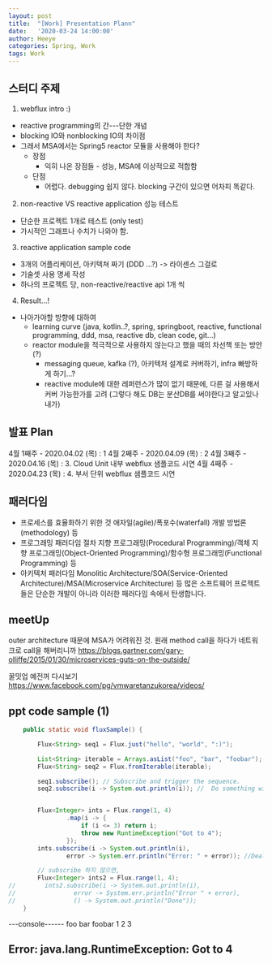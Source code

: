 ```yaml
---
layout: post
title:  "[Work] Presentation Plann"
date:   '2020-03-24 14:00:00'
author: Heeye
categories: Spring, Work
tags: Work
---
```


## 스터디 주제

1.  webflux intro :)

-   reactive programming의 간---단한 개념
-   blocking IO와 nonblocking IO의 차이점
-   그래서 MSA에서는 Spring5 reactor 모듈을 사용해야 한다?
    -   장점
        -   익히 나온 장점들 - 성능, MSA에 이상적으로 적합함
    -   단점
        -   어렵다. debugging 쉽지 않다. blocking 구간이 있으면 어차피 똑같다.

2.  non-reactive VS reactive application 성능 테스트

-   단순한 프로젝트 1개로 테스트 (only test)
-   가시적인 그래프나 수치가 나와야 함.

3.  reactive application sample code

-   3개의 어플리케이션, 아키텍쳐 짜기 (DDD ...?) -> 라이센스 그걸로
-   기술셋 사용 명세 작성
-   하나의 프로젝트 당, non-reactive/reactive api 1개 씩

4.  Result...!

-   나아가야할 방향에 대하여
    -   learning curve (java, kotlin..?, spring, springboot, reactive, functional programming, ddd, msa, reactive db, clean code, git...)
    -   reactor module을 적극적으로 사용하지 않는다고 했을 때의 차선책 또는 방안(?)
        -   messaging queue, kafka (?), 아키텍처 설계로 커버하기, infra 빠방하게 하기...?
        -   reactive module에 대한 레퍼런스가 많이 없기 때문에, 다른 걸 사용해서 커버 가능한가를 고려 (그렇다 해도 DB는 분산DB를 써야한다고 알고있나 내가)

## 발표 Plan

4월 1째주 - 2020.04.02 (목) : 1
4월 2째주 - 2020.04.09 (목) : 2
4월 3째주 - 2020.04.16 (목) : 3. Cloud Unit 내부 webflux 샘플코드 시연
4월 4째주 - 2020.04.23 (목) : 4. 부서 단위 webflux 샘플코드 시연

## 패러다임

-   프로세스를 효율화하기 위한 것
    애자일(agile)/폭포수(waterfall) 개발 방법론(methodology) 등
-   프로그래밍 패러다임
    절차 지향 프로그래밍(Procedural Programming)/객체 지향 프로그래밍(Object-Oriented Programming)/함수형 프로그래밍(Functional Programming) 등
-   아키텍처 패러다임
    Monolitic Architecture/SOA(Service-Oriented Architecture)/MSA(Microservice Architecture) 등
    많은 소프트웨어 프로젝트들은 단순한 개발이 아니라 이러한 패러다임 속에서 탄생합니다.

## meetUp

outer architecture 때문에 MSA가 어려워진 것. 원래 method call을 하다가 네트워크로 call을 해버리니까
<https://blogs.gartner.com/gary-olliffe/2015/01/30/microservices-guts-on-the-outside/>

꿀밋업 예전꺼 다시보기
<https://www.facebook.com/pg/vmwaretanzukorea/videos/>

## ppt code sample (1)

```java
    public static void fluxSample() {

        Flux<String> seq1 = Flux.just("hello", "world", ":)");

        List<String> iterable = Arrays.asList("foo", "bar", "foobar");
        Flux<String> seq2 = Flux.fromIterable(iterable);

        seq1.subscribe(); // Subscribe and trigger the sequence.
        seq2.subscribe(i -> System.out.println(i)); //	Do something with each produced value.


        Flux<Integer> ints = Flux.range(1, 4)
                .map(i -> {
                    if (i <= 3) return i;
                    throw new RuntimeException("Got to 4");
                });
        ints.subscribe(i -> System.out.println(i),
                error -> System.err.println("Error: " + error)); //Deal with values but also react to an error.

        // subscribe 하지 않으면,
        Flux<Integer> ints2 = Flux.range(1, 4);
//        ints2.subscribe(i -> System.out.println(i),
//                error -> System.err.println("Error " + error),
//                () -> System.out.println("Done"));
    }


```

\---console------
foo
bar
foobar
1
2
3

## Error: java.lang.RuntimeException: Got to 4
